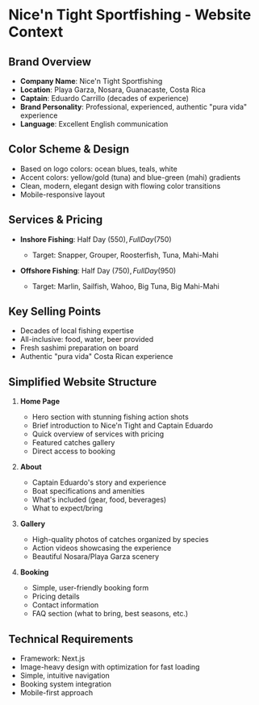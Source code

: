 # Nice'n Tight Sportfishing - Website Context

## Brand Overview
- **Company Name**: Nice'n Tight Sportfishing
- **Location**: Playa Garza, Nosara, Guanacaste, Costa Rica
- **Captain**: Eduardo Carrillo (decades of experience)
- **Brand Personality**: Professional, experienced, authentic "pura vida" experience
- **Language**: Excellent English communication

## Color Scheme & Design
- Based on logo colors: ocean blues, teals, white
- Accent colors: yellow/gold (tuna) and blue-green (mahi) gradients
- Clean, modern, elegant design with flowing color transitions
- Mobile-responsive layout

## Services & Pricing
- **Inshore Fishing**: Half Day ($550), Full Day ($750)
  - Target: Snapper, Grouper, Roosterfish, Tuna, Mahi-Mahi
  
- **Offshore Fishing**: Half Day ($750), Full Day ($950)
  - Target: Marlin, Sailfish, Wahoo, Big Tuna, Big Mahi-Mahi

## Key Selling Points
- Decades of local fishing expertise
- All-inclusive: food, water, beer provided
- Fresh sashimi preparation on board
- Authentic "pura vida" Costa Rican experience

## Simplified Website Structure
1. **Home Page**
   - Hero section with stunning fishing action shots
   - Brief introduction to Nice'n Tight and Captain Eduardo
   - Quick overview of services with pricing
   - Featured catches gallery
   - Direct access to booking

2. **About**
   - Captain Eduardo's story and experience
   - Boat specifications and amenities
   - What's included (gear, food, beverages)
   - What to expect/bring

3. **Gallery**
   - High-quality photos of catches organized by species
   - Action videos showcasing the experience
   - Beautiful Nosara/Playa Garza scenery

4. **Booking**
   - Simple, user-friendly booking form
   - Pricing details
   - Contact information
   - FAQ section (what to bring, best seasons, etc.)

## Technical Requirements
- Framework: Next.js
- Image-heavy design with optimization for fast loading
- Simple, intuitive navigation
- Booking system integration
- Mobile-first approach